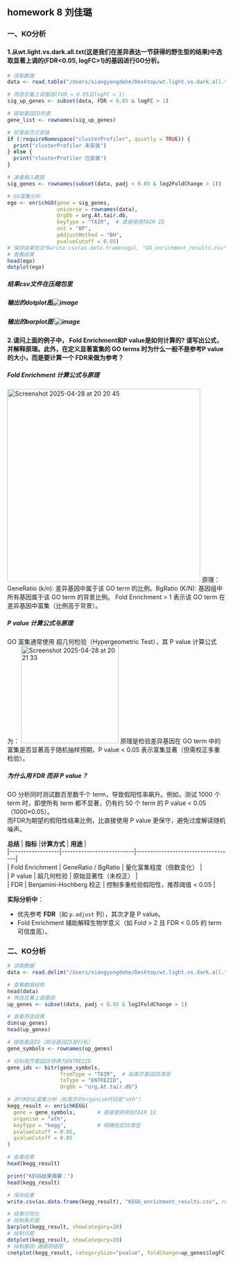 ## homework 8 刘佳璐
### 一、KO分析
#### 1.从wt.light.vs.dark.all.txt(这是我们在差异表达一节获得的野生型的结果)中选取显著上调的(FDR<0.05, logFC>1)的基因进行GO分析。
```r
# 读取数据
data <- read.table("/Users/xiangyongdehe/Desktop/wt.light.vs.dark.all.txt", header=TRUE, sep="\t")

# 筛选显著上调基因(FDR < 0.05且logFC > 1)
sig_up_genes <- subset(data, FDR < 0.05 & logFC > 1)

# 提取基因ID列表
gene_list <- rownames(sig_up_genes)

# 检查是否已安装
if (!requireNamespace("clusterProfiler", quietly = TRUE)) {
  print("clusterProfiler 未安装")
} else {
  print("clusterProfiler 已安装")
}

# 准备输入数据
sig_genes <- rownames(subset(data, padj < 0.05 & log2FoldChange > 1))

# GO富集分析
ego <- enrichGO(gene = sig_genes,
                universe = rownames(data),
                OrgDb = org.At.tair.db,
                keyType = "TAIR",  # 直接使用TAIR ID
                ont = "BP",
                pAdjustMethod = "BH",
                pvalueCutoff = 0.05)
# 保存结果到文件write.csv(as.data.frame(ego), "GO_enrichment_results.csv", row.names = FALSE)
# 查看结果
head(ego)
dotplot(ego)
```
##### 结果csv文件在压缩包里

##### 输出的dotplot图![image](https://github.com/user-attachments/assets/e10a75f5-7883-414b-9fb0-da53f62c9c9f)
##### 输出的barplot图 ![image](https://github.com/user-attachments/assets/b263cabd-6567-44df-af25-31674f5f39ae)

#### 2.请问上面的例子中， Fold Enrichment和P value是如何计算的? 请写出公式，并解释原理。此外，在定义显著富集的 GO terms 时为什么一般不是参考P value的大小，而是要计算一个 FDR来做为参考？

##### Fold Enrichment 计算公式与原理
<img width="445" alt="Screenshot 2025-04-28 at 20 20 45" src="https://github.com/user-attachments/assets/971ffb05-326e-4ca7-bcbf-c259bcd6491d" />
原理：​GeneRatio (k/n): 差异基因中属于该 GO term 的比例。
​BgRatio (K/N): 基因组中所有基因属于该 GO term 的背景比例。
Fold Enrichment > 1 表示该 GO term 在差异基因中富集（比例高于背景）。

##### P value 计算公式与原理
GO 富集通常使用 ​超几何检验​（Hypergeometric Test），其 P value 计算公式为：
<img width="225" alt="Screenshot 2025-04-28 at 20 21 33" src="https://github.com/user-attachments/assets/c8a312f3-8b8b-45ae-b91b-e5f51c03541a" />
原理是检验差异基因在 GO term 中的富集是否显著高于随机抽样预期，P value < 0.05 表示富集显著（但需校正多重检验）。

##### 为什么用 FDR 而非 P value？ 
GO 分析同时测试数百至数千个 term，导致假阳性率飙升。例如，测试 1000 个 term 时，即使所有 term 都不显著，仍有约 50 个 term 的 P value < 0.05（1000×0.05）。  
而FDR为期望的假阳性结果比例，比直接使用 P value 更保守，避免过度解读随机噪声。

**总结**
| ​**指标**         | ​**计算方式**              | ​**用途**                          |  
|------------------|--------------------------|-----------------------------------|  
| Fold Enrichment  | GeneRatio / BgRatio       | 量化富集程度（倍数变化）            |  
| P value          | 超几何检验                 | 原始显著性（未校正）                |  
| FDR              | Benjamini-Hochberg 校正   | 控制多重检验假阳性，推荐阈值 < 0.05  |  

**实际分析中**：  
- 优先参考 ​**FDR**​（如 `p.adjust` 列），其次才是 P value。  
- Fold Enrichment 辅助解释生物学意义（如 Fold > 2 且 FDR < 0.05 的 term 可信度高）。

### 二、KO分析

```r
# 读取数据
data <- read.delim("/Users/xiangyongdehe/Desktop/wt.light.vs.dark.all.txt", header=TRUE, stringsAsFactors=FALSE)

# 查看数据结构
head(data)
# 筛选显著上调基因
up_genes <- subset(data, padj < 0.05 & log2FoldChange > 1)

# 查看筛选结果
dim(up_genes)
head(up_genes)

# 提取基因ID（假设基因ID是行名）
gene_symbols <- rownames(up_genes)

# 将拟南芥基因ID转换为ENTREZID
gene_ids <- bitr(gene_symbols, 
                 fromType = "TAIR",  # 拟南芥基因ID类型
                 toType = "ENTREZID", 
                 OrgDb = "org.At.tair.db")

# 进行KEGG富集分析（拟南芥的organism代码是"ath"）
kegg_result <- enrichKEGG(
  gene = gene_symbols,       # 直接使用原始TAIR ID
  organism = "ath",
  keyType = "kegg",          # 明确指定ID类型
  pvalueCutoff = 0.05,
  qvalueCutoff = 0.05
)

# 查看结果
head(kegg_result)

print("KEGG结果摘要：")
head(kegg_result)

# 保存结果
write.csv(as.data.frame(kegg_result), "KEGG_enrichment_results.csv", row.names=FALSE)

# 结果可视化
# 绘制条形图
barplot(kegg_result, showCategory=20)
# 绘制点图
dotplot(kegg_result, showCategory=20)
# 绘制基因-通路网络图
cnetplot(kegg_result, categorySize="pvalue", foldChange=up_genes$logFC)

```
